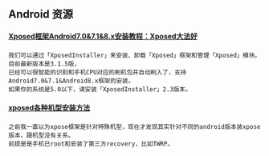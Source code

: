 ## Android 资源


#### [Xposed框架Android7.0&7.1&8.x安装教程：Xposed大法好](https://www.jianshu.com/p/2ccbfa96211c)
```
我们可以通过「XposedInstaller」来安装、卸载「Xposed」框架和管理「Xposed」模块。目前最新版本是3.1.5版，
已经可以很智能的识别和手机CPU对应的刷机包并自动刷入了，支持Android7.0&7.1&Android8.x框架的安装。
如果你的系统是5.0以下，请安装「XposedInstaller」2.3版本。
```

#### [xposed各种机型安装方法](https://www.jianshu.com/p/0f4a27b96694)
```
之前我一直以为xpose框架是针对特殊机型，现在才发现其实针对不同的android版本装xpose版本，跟机型没有关系。
前提是是手机已root和安装了第三方recovery，比如TWRP。
```